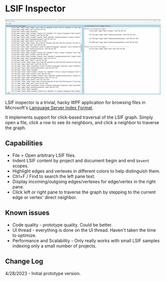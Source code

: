 # LSIF Inspector

![Application Screenshot](assets/LsifInspector.gif)

LSIF inspector is a trivial, hacky WPF application for browsing files in Microsoft's [Language Server Index Format](https://microsoft.github.io/language-server-protocol/overviews/lsif/overview/).

It implements support for click-based traversal of the LSIF graph. Simply open a file, click a row to see its neighbors, and click a neighbor to traverse the graph.

## Capabilities
- File > Open arbitrary LSIF files.
- Indent LSIF content by project and document begin and end `$event` scopes.
- Highlight edges and vertexes in different colors to help distinguish them.
- Ctrl+F / Find to search the left pane text.
- Display incoming/outgoing edges/vertexes for edge/vertex in the right pane.
- Click left or right pane to traverse the graph by stepping to the current edge or vertex' direct neighbor.

## Known issues
- Code quality - prototype quality. Could be better.
- UI thread - everything is done on the UI thread. Haven't taken the time to optimize.
- Performance and Scalability - Only really works with small LSIF samples indexing only a small number of projects.

## Change Log
4/28/2023 - Initial prototype version.
